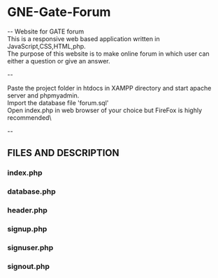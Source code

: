 # GNE-Gate-Forum
--
Website for GATE forum\
This is a responsive web based application written in JavaScript,CSS,HTML,php.\
The purpose of this website is to make online forum in which user can either a question or give an answer.

--

Paste the project folder in htdocs in XAMPP directory and start apache server and phpmyadmin.\
Import the database file 'forum.sql'\
Open index.php in web browser of your choice but FireFox is highly recommended\

--

## FILES AND DESCRIPTION

### index.php     
### database.php
### header.php
### signup.php
### signuser.php
### signout.php

